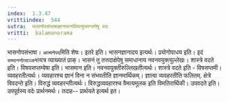 ```yaml
---
index:  1.3.47
vrittiindex:  544
sutra:  भासनोपसंभाषाज्ञानयत्नविमत्युपमन्त्रणेषु वदः
vritti:  balamanorama 
---
```


भासनोपसंभाषा। `आत्मनेपद`मिति शेषः। इतरे इति। भासनज्ञानादय इत्यर्थः। प्रयोगोपाधय इति। इदं `सम्माननोत्सञ्जने`त्यत्र व्याख्यातं प्राक्। भासनं तु तत्तदाक्षेपेषु समाधानाय नवनवयुक्त्युल्लेखः। शास्त्रे वदते इति। विषयसप्तम्येषा इति। भासमान इति। नवनवयुक्तीरुल्लिखतीत्यर्थः। शास्त्रे वदते इति - विषसप्तमी। व्यवहरतीत्यर्थः। व्यवहारश्च ज्ञानं विना न संभवतीति ज्ञानमार्थिकम्। ज्ञात्वा व्यवहरतीति फलितम्. क्षेत्रे विवदन्ते इति। विरुद्धं व्यवहरन्तीत्यर्थः। विरुद्धव्यवहारश्च वैमत्यमूलक इति विमतिरार्थिकी। उपवदते इति। उपपूर्वस्य वदेः प्रार्थनमर्थः। तदाह-- प्रार्थयते इत्यर्थ इत।

